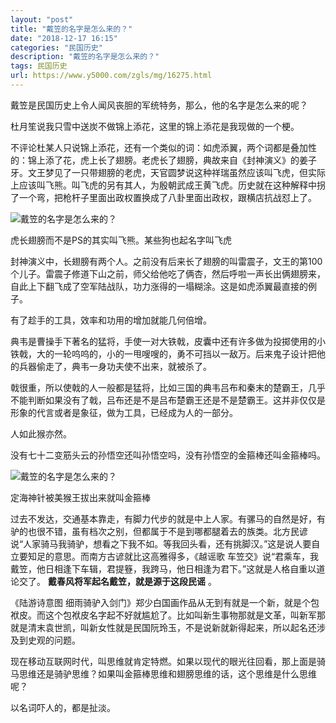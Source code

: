 ```yaml
---
layout: "post"
title: "戴笠的名字是怎么来的？"
date: "2018-12-17 16:15"
categories: "民国历史"
description: "戴笠的名字是怎么来的？"
tags: 民国历史
url: https://www.y5000.com/zgls/mg/16275.html
---
```






戴笠是民国历史上令人闻风丧胆的军统特务，那么，他的名字是怎么来的呢？

杜月笙说我只雪中送炭不做锦上添花，这里的锦上添花是我现做的一个梗。

不评论杜某人只说锦上添花，还有一个类似的词：如虎添翼，两个词都是叠加性的：锦上添了花，虎上长了翅膀。老虎长了翅膀，典故来自《封神演义》的姜子牙。文王梦见了一只带翅膀的老虎，天官圆梦说这种祥瑞虽然应该叫飞虎，但实际上应该叫飞熊。叫飞虎的另有其人，为殷朝武成王黄飞虎。历史就在这种解释中拐了一个弯，把枪杆子里面出政权置换成了八卦里面出政权，跟横店抗战怼上了。

![戴笠的名字是怎么来的？](/uploads/allimg/170308/6-1F30Q01533a1.JPG)

虎长翅膀而不是PS的其实叫飞熊。某些狗也起名字叫飞虎

封神演义中，长翅膀有两个人。之前没有后来长了翅膀的叫雷震子，文王的第100个儿子。雷震子修道下山之前，师父给他吃了俩杏，然后呼啦一声长出俩翅膀来，自此上下翻飞成了空军陆战队，功力涨得的一塌糊涂。这是如虎添翼最直接的例子。

有了趁手的工具，效率和功用的增加就能几何倍增。

典韦是曹操手下著名的猛将，手使一对大铁戟，皮囊中还有许多做为投掷使用的小铁戟，大的一轮呜呜的，小的一甩嗖嗖的，勇不可挡以一敌万。后来鬼子设计把他的兵器偷走了，典韦一身功夫使不出来，就被杀了。

戟很重，所以使戟的人一般都是猛将，比如三国的典韦吕布和秦末的楚霸王，几乎不能判断如果没有了戟，吕布还是不是吕布楚霸王还是不是楚霸王。这并非仅仅是形象的代言或者是象征，做为工具，已经成为人的一部分。

人如此猴亦然。

没有七十二变筋头云的孙悟空还叫孙悟空吗，没有孙悟空的金箍棒还叫金箍棒吗。

![戴笠的名字是怎么来的？](/uploads/allimg/170308/6-1F30Q01504458.JPG)

定海神针被美猴王拔出来就叫金箍棒

过去不发达，交通基本靠走，有脚力代步的就是中上人家。有骡马的自然是好，有驴的也很不错，虽有档次之别，但都属于不是到哪都腿着去的族类。北方民谚说“人家骑马我骑驴，想看之下我不如。等我回头看，还有挑脚汉。”这是说人要自立要知足的意思。而南方古谚就比这高雅得多，《越谣歌
车笠交》说“君乘车，我戴笠，他日相逢下车辑，君提簦，我跨马，他日相逢为君下。”这就是人格自重以道论交了。 **戴春风将军起名戴笠，就是源于这段民谣** 。

《陆游诗意图
细雨骑驴入剑门》郑少白国画作品从无到有就是一个新，就是个包袱皮。而这个包袱皮名字起不好就尴尬了。比如叫新生事物那就是文革，叫新军那就是清末袁世凯，叫新女性就是民国阮玲玉，不是说新就新得起来，所以起名还涉及到史观的问题。

现在移动互联网时代，叫思维就肯定特燃。如果以现代的眼光往回看，那上面是骑马思维还是骑驴思维？如果叫金箍棒思维和翅膀思维的话，这个思维是什么思维呢？

以名词吓人的，都是扯淡。
